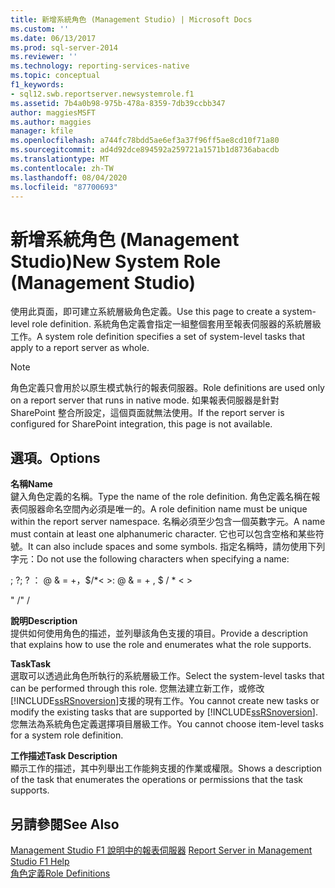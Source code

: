```yaml
---
title: 新增系統角色 (Management Studio) | Microsoft Docs
ms.custom: ''
ms.date: 06/13/2017
ms.prod: sql-server-2014
ms.reviewer: ''
ms.technology: reporting-services-native
ms.topic: conceptual
f1_keywords:
- sql12.swb.reportserver.newsystemrole.f1
ms.assetid: 7b4a0b98-975b-478a-8359-7db39ccbb347
author: maggiesMSFT
ms.author: maggies
manager: kfile
ms.openlocfilehash: a744fc78bdd5ae6ef3a37f96ff5ae8cd10f71a80
ms.sourcegitcommit: ad4d92dce894592a259721a1571b1d8736abacdb
ms.translationtype: MT
ms.contentlocale: zh-TW
ms.lasthandoff: 08/04/2020
ms.locfileid: "87700693"
---
```

# <a name="new-system-role-management-studio"></a><span data-ttu-id="5e6d3-102">新增系統角色 (Management Studio)</span><span class="sxs-lookup"><span data-stu-id="5e6d3-102">New System Role (Management Studio)</span></span>
  <span data-ttu-id="5e6d3-103">使用此頁面，即可建立系統層級角色定義。</span><span class="sxs-lookup"><span data-stu-id="5e6d3-103">Use this page to create a system-level role definition.</span></span> <span data-ttu-id="5e6d3-104">系統角色定義會指定一組整個套用至報表伺服器的系統層級工作。</span><span class="sxs-lookup"><span data-stu-id="5e6d3-104">A system role definition specifies a set of system-level tasks that apply to a report server as whole.</span></span>  
  
> [!NOTE]  
>  <span data-ttu-id="5e6d3-105">角色定義只會用於以原生模式執行的報表伺服器。</span><span class="sxs-lookup"><span data-stu-id="5e6d3-105">Role definitions are used only on a report server that runs in native mode.</span></span> <span data-ttu-id="5e6d3-106">如果報表伺服器是針對 SharePoint 整合所設定，這個頁面就無法使用。</span><span class="sxs-lookup"><span data-stu-id="5e6d3-106">If the report server is configured for SharePoint integration, this page is not available.</span></span>  
  
## <a name="options"></a><span data-ttu-id="5e6d3-107">選項。</span><span class="sxs-lookup"><span data-stu-id="5e6d3-107">Options</span></span>  
 <span data-ttu-id="5e6d3-108">**名稱**</span><span class="sxs-lookup"><span data-stu-id="5e6d3-108">**Name**</span></span>  
 <span data-ttu-id="5e6d3-109">鍵入角色定義的名稱。</span><span class="sxs-lookup"><span data-stu-id="5e6d3-109">Type the name of the role definition.</span></span> <span data-ttu-id="5e6d3-110">角色定義名稱在報表伺服器命名空間內必須是唯一的。</span><span class="sxs-lookup"><span data-stu-id="5e6d3-110">A role definition name must be unique within the report server namespace.</span></span> <span data-ttu-id="5e6d3-111">名稱必須至少包含一個英數字元。</span><span class="sxs-lookup"><span data-stu-id="5e6d3-111">A name must contain at least one alphanumeric character.</span></span> <span data-ttu-id="5e6d3-112">它也可以包含空格和某些符號。</span><span class="sxs-lookup"><span data-stu-id="5e6d3-112">It can also include spaces and some symbols.</span></span> <span data-ttu-id="5e6d3-113">指定名稱時，請勿使用下列字元：</span><span class="sxs-lookup"><span data-stu-id="5e6d3-113">Do not use the following characters when specifying a name:</span></span>  
  
 <span data-ttu-id="5e6d3-114">; ?</span><span class="sxs-lookup"><span data-stu-id="5e6d3-114">; ?</span></span> <span data-ttu-id="5e6d3-115">： \@ & = +，$/\*\< ></span><span class="sxs-lookup"><span data-stu-id="5e6d3-115">: \@ & = + , $ / \* \< ></span></span>  
  
 <span data-ttu-id="5e6d3-116">" /</span><span class="sxs-lookup"><span data-stu-id="5e6d3-116">" /</span></span>  
  
 <span data-ttu-id="5e6d3-117">**說明**</span><span class="sxs-lookup"><span data-stu-id="5e6d3-117">**Description**</span></span>  
 <span data-ttu-id="5e6d3-118">提供如何使用角色的描述，並列舉該角色支援的項目。</span><span class="sxs-lookup"><span data-stu-id="5e6d3-118">Provide a description that explains how to use the role and enumerates what the role supports.</span></span>  
  
 <span data-ttu-id="5e6d3-119">**Task**</span><span class="sxs-lookup"><span data-stu-id="5e6d3-119">**Task**</span></span>  
 <span data-ttu-id="5e6d3-120">選取可以透過此角色所執行的系統層級工作。</span><span class="sxs-lookup"><span data-stu-id="5e6d3-120">Select the system-level tasks that can be performed through this role.</span></span> <span data-ttu-id="5e6d3-121">您無法建立新工作，或修改 [!INCLUDE[ssRSnoversion](../../includes/ssrsnoversion-md.md)]支援的現有工作。</span><span class="sxs-lookup"><span data-stu-id="5e6d3-121">You cannot create new tasks or modify the existing tasks that are supported by [!INCLUDE[ssRSnoversion](../../includes/ssrsnoversion-md.md)].</span></span> <span data-ttu-id="5e6d3-122">您無法為系統角色定義選擇項目層級工作。</span><span class="sxs-lookup"><span data-stu-id="5e6d3-122">You cannot choose item-level tasks for a system role definition.</span></span>  
  
 <span data-ttu-id="5e6d3-123">**工作描述**</span><span class="sxs-lookup"><span data-stu-id="5e6d3-123">**Task Description**</span></span>  
 <span data-ttu-id="5e6d3-124">顯示工作的描述，其中列舉出工作能夠支援的作業或權限。</span><span class="sxs-lookup"><span data-stu-id="5e6d3-124">Shows a description of the task that enumerates the operations or permissions that the task supports.</span></span>  
  
## <a name="see-also"></a><span data-ttu-id="5e6d3-125">另請參閱</span><span class="sxs-lookup"><span data-stu-id="5e6d3-125">See Also</span></span>  
 <span data-ttu-id="5e6d3-126">[Management Studio F1 說明中的報表伺服器](report-server-in-management-studio-f1-help.md) </span><span class="sxs-lookup"><span data-stu-id="5e6d3-126">[Report Server in Management Studio F1 Help](report-server-in-management-studio-f1-help.md) </span></span>  
 [<span data-ttu-id="5e6d3-127">角色定義</span><span class="sxs-lookup"><span data-stu-id="5e6d3-127">Role Definitions</span></span>](../security/role-definitions.md)  
  
  

